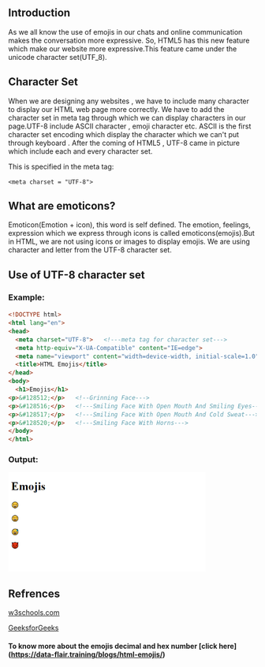 ## Introduction
As we all know the use of emojis in our chats and online communication makes the conversation more expressive. So, HTML5 has this new feature which make our website more expressive.This feature came under the unicode character set(UTF_8).

## Character Set
When we are designing any websites , we have to include many character to display our HTML web page more correctly. We have to add the character set in meta tag through which we can display characters in our page.UTF-8 include ASCII character , emoji character etc.
ASCII is the first character set encoding which display the character which we can't put through keyboard . After the coming of HTML5 , UTF-8 came in picture which include each and every character set.
  
This is specified in the meta tag:
 ```
 <meta charset = "UTF-8">

 ```

 ## What are emoticons?

 Emoticon(Emotion + icon), this word is self defined. The emotion, feelings, expression which we express through icons is called emoticons(emojis).But in HTML, we are not using icons or images to display emojis. We are using character and letter from the UTF-8 character set.

## Use of UTF-8 character set
  ### Example:

  ```html
  <!DOCTYPE html>
<html lang="en">
<head>
    <meta charset="UTF-8">   <!---meta tag for character set--->
    <meta http-equiv="X-UA-Compatible" content="IE=edge">
    <meta name="viewport" content="width=device-width, initial-scale=1.0">
    <title>HTML Emojis</title>
</head>
<body>
    <h1>Emojis</h1>
  <p>&#128512;</p>   <!--Grinning Face--->
  <p>&#128516;</p>   <!---Smiling Face With Open Mouth And Smiling Eyes--->
  <p>&#128517;</p>   <!---Smiling Face With Open Mouth And Cold Sweat--->
  <p>&#128520;</p>   <!---Smiling Face With Horns--->
</body>
</html>
```

### Output:
<img src="outputemoji.png" width="400"><br>

## Refrences

[w3schools.com](https://www.w3schools.com)

[GeeksforGeeks](https://www.geeksforgeeks.org)

#### To know more about the emojis decimal and hex number [click here] (https://data-flair.training/blogs/html-emojis/) 
